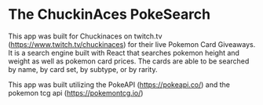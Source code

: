 # The ChuckinAces PokeSearch

This app was built for Chuckinaces on twitch.tv (https://www.twitch.tv/chuckinaces) for their live Pokemon Card Giveaways. It is a search engine built with React that searches pokemon height and weight as well as pokemon card prices. The cards are able to be searched by name, by card set, by subtype, or by rarity. 

This app was built utilizing the PokeAPI (https://pokeapi.co/) and the pokemon tcg api (https://pokemontcg.io/)

